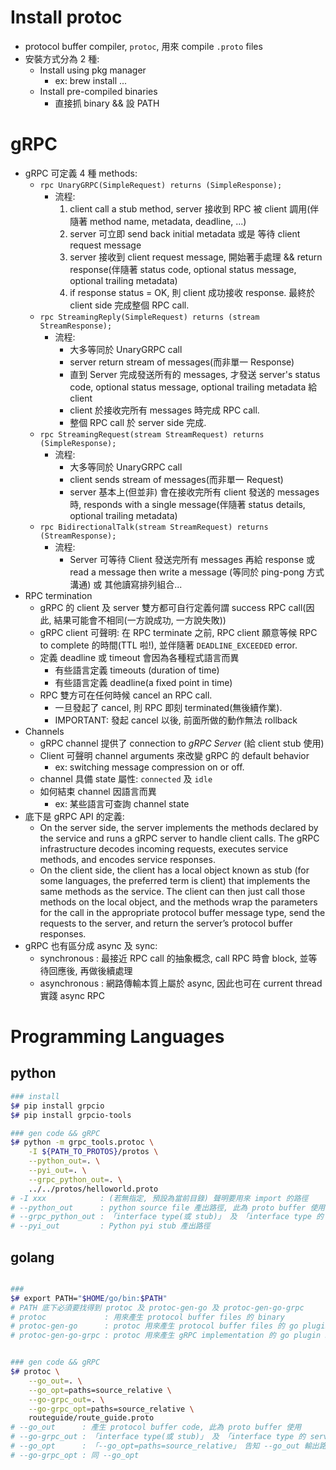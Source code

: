 
# Install protoc

- protocol buffer compiler, `protoc`, 用來 compile `.proto` files
- 安裝方式分為 2 種:
    - Install using pkg manager
        - ex: brew install ...
    - Install pre-compiled binaries
        - 直接抓 binary && 設 PATH


# gRPC

- gRPC 可定義 4 種 methods:
    - `rpc UnaryGRPC(SimpleRequest) returns (SimpleResponse);`
        - 流程:
            1. client call a stub method, server 接收到 RPC 被 client 調用(伴隨著 method name, metadata, deadline, ...)
            2. server 可立即 send back initial metadata 或是 等待 client request message
            3. server 接收到 client request message, 開始著手處理 && return response(伴隨著 status code, optional status message, optional trailing metadata)
            4. if response status = OK, 則 client 成功接收 response. 最終於 client side 完成整個 RPC call.
    - `rpc StreamingReply(SimpleRequest) returns (stream StreamResponse);`
        - 流程:
            - 大多等同於 UnaryGRPC call
            - server return stream of messages(而非單一 Response)
            - 直到 Server 完成發送所有的 messages, 才發送 server's status code, optional status message, optional trailing metadata 給 client
            - client 於接收完所有 messages 時完成 RPC call.
            - 整個 RPC call 於 server side 完成.
    - `rpc StreamingRequest(stream StreamRequest) returns (SimpleResponse);`
        - 流程:
            - 大多等同於 UnaryGRPC call
            - client sends stream of messages(而非單一 Request)
            - server 基本上(但並非) 會在接收完所有 client 發送的 messages 時, responds with a single message(伴隨著 status details, optional trailing metadata)
    - `rpc BidirectionalTalk(stream StreamRequest) returns (StreamResponse);`
        - 流程:
            - Server 可等待 Client 發送完所有 messages 再給 response 或 read a message then write a message (等同於 ping-pong 方式溝通) 或 其他讀寫排列組合...
- RPC termination
    - gRPC 的 client 及 server 雙方都可自行定義何謂 success RPC call(因此, 結果可能會不相同(一方說成功, 一方說失敗))
    - gRPC client 可聲明: 在 RPC terminate 之前, RPC client 願意等候 RPC to complete 的時間(TTL 啦!), 並伴隨著 `DEADLINE_EXCEEDED` error.
    - 定義 deadline 或 timeout 會因為各種程式語言而異
        - 有些語言定義 timeouts (duration of time)
        - 有些語言定義 deadline(a fixed point in time)
    - RPC 雙方可在任何時候 cancel an RPC call.
        - 一旦發起了 cancel, 則 RPC 即刻 terminated(無後續作業).
        - IMPORTANT: 發起 cancel 以後, 前面所做的動作無法 rollback
- Channels
    - gRPC channel 提供了 connection to *gRPC Server* (給 client stub 使用)
    - Client 可聲明 channel arguments 來改變 gRPC 的 default behavior
        - ex: switching message compression on or off.
    - channel 具備 state 屬性: `connected` 及 `idle`
    - 如何結束 channel 因語言而異
        - ex: 某些語言可查詢 channel state
- 底下是 gRPC API 的定義:
    - On the server side, the server implements the methods declared by the service and runs a gRPC server to handle client calls. The gRPC infrastructure decodes incoming requests, executes service methods, and encodes service responses.
    - On the client side, the client has a local object known as stub (for some languages, the preferred term is client) that implements the same methods as the service. The client can then just call those methods on the local object, and the methods wrap the parameters for the call in the appropriate protocol buffer message type, send the requests to the server, and return the server’s protocol buffer responses.
- gRPC 也有區分成 async 及 sync:
    - synchronous  : 最接近 RPC call 的抽象概念, call RPC 時會 block, 並等待回應後, 再做後續處理
    - asynchronous : 網路傳輸本質上屬於 async, 因此也可在 current thread 實踐 async RPC


# Programming Languages

## python

```bash
### install
$# pip install grpcio
$# pip install grpcio-tools

### gen code && gRPC
$# python -m grpc_tools.protoc \
    -I ${PATH_TO_PROTOS}/protos \
    --python_out=. \
    --pyi_out=. \
    --grpc_python_out=. \
    ../../protos/helloworld.proto
# -I xxx            : (若無指定, 預設為當前目錄) 聲明要用來 import 的路徑
# --python_out      : python source file 產出路徑, 此為 proto buffer 使用
# --grpc_python_out : 「interface type(或 stub)」 及 「interface type 的 server 實作」, 此為 gRPC 使用
# --pyi_out         : Python pyi stub 產出路徑
```


## golang

```bash

### 
$# export PATH="$HOME/go/bin:$PATH"
# PATH 底下必須要找得到 protoc 及 protoc-gen-go 及 protoc-gen-go-grpc
# protoc             : 用來產生 protocol buffer files 的 binary 
# protoc-gen-go      : protoc 用來產生 protocol buffer files 的 go plugin binary
# protoc-gen-go-grpc : protoc 用來產生 gRPC implementation 的 go plugin binary


### gen code && gRPC
$# protoc \
    --go_out=. \
    --go_opt=paths=source_relative \
    --go-grpc_out=. \
    --go-grpc_opt=paths=source_relative \
    routeguide/route_guide.proto
# --go_out      : 產生 protocol buffer code, 此為 proto buffer 使用
# --go-grpc_out : 「interface type(或 stub)」 及 「interface type 的 server 實作」, 此為 gRPC 使用
# --go_opt      : 「--go_opt=paths=source_relative」 告知 --go_out 輸出路徑位置, 相對於 --go_out 的路徑
# --go-grpc_opt : 同 --go_opt
```
